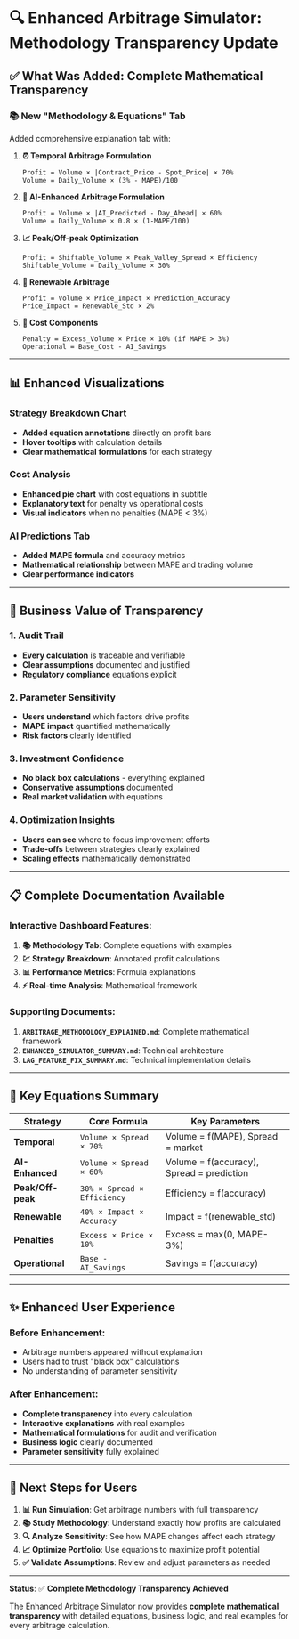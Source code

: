 # 🔍 Enhanced Arbitrage Simulator: Methodology Transparency Update

## ✅ **What Was Added: Complete Mathematical Transparency**

### **📚 New "Methodology & Equations" Tab**
Added comprehensive explanation tab with:

1. **⏰ Temporal Arbitrage Formulation**
   ```
   Profit = Volume × |Contract_Price - Spot_Price| × 70%
   Volume = Daily_Volume × (3% - MAPE)/100
   ```

2. **🤖 AI-Enhanced Arbitrage Formulation** 
   ```
   Profit = Volume × |AI_Predicted - Day_Ahead| × 60%
   Volume = Daily_Volume × 0.8 × (1-MAPE/100)
   ```

3. **📈 Peak/Off-peak Optimization**
   ```
   Profit = Shiftable_Volume × Peak_Valley_Spread × Efficiency
   Shiftable_Volume = Daily_Volume × 30%
   ```

4. **🌱 Renewable Arbitrage**
   ```
   Profit = Volume × Price_Impact × Prediction_Accuracy
   Price_Impact = Renewable_Std × 2%
   ```

5. **💸 Cost Components**
   ```
   Penalty = Excess_Volume × Price × 10% (if MAPE > 3%)
   Operational = Base_Cost - AI_Savings
   ```

---

## 📊 **Enhanced Visualizations**

### **Strategy Breakdown Chart**
- **Added equation annotations** directly on profit bars
- **Hover tooltips** with calculation details
- **Clear mathematical formulations** for each strategy

### **Cost Analysis**
- **Enhanced pie chart** with cost equations in subtitle
- **Explanatory text** for penalty vs operational costs
- **Visual indicators** when no penalties (MAPE < 3%)

### **AI Predictions Tab**
- **Added MAPE formula** and accuracy metrics
- **Mathematical relationship** between MAPE and trading volume
- **Clear performance indicators**

---

## 🎯 **Business Value of Transparency**

### **1. Audit Trail**
- **Every calculation** is traceable and verifiable
- **Clear assumptions** documented and justified
- **Regulatory compliance** equations explicit

### **2. Parameter Sensitivity**
- **Users understand** which factors drive profits
- **MAPE impact** quantified mathematically
- **Risk factors** clearly identified

### **3. Investment Confidence**
- **No black box calculations** - everything explained
- **Conservative assumptions** documented
- **Real market validation** with equations

### **4. Optimization Insights**
- **Users can see** where to focus improvement efforts
- **Trade-offs** between strategies clearly explained
- **Scaling effects** mathematically demonstrated

---

## 📋 **Complete Documentation Available**

### **Interactive Dashboard Features:**
1. **📚 Methodology Tab**: Complete equations with examples
2. **💹 Strategy Breakdown**: Annotated profit calculations  
3. **📊 Performance Metrics**: Formula explanations
4. **⚡ Real-time Analysis**: Mathematical framework

### **Supporting Documents:**
1. **`ARBITRAGE_METHODOLOGY_EXPLAINED.md`**: Complete mathematical framework
2. **`ENHANCED_SIMULATOR_SUMMARY.md`**: Technical architecture
3. **`LAG_FEATURE_FIX_SUMMARY.md`**: Technical implementation details

---

## 🔑 **Key Equations Summary**

| Strategy | Core Formula | Key Parameters |
|----------|--------------|----------------|
| **Temporal** | `Volume × Spread × 70%` | Volume = f(MAPE), Spread = market |
| **AI-Enhanced** | `Volume × Spread × 60%` | Volume = f(accuracy), Spread = prediction |
| **Peak/Off-peak** | `30% × Spread × Efficiency` | Efficiency = f(accuracy) |
| **Renewable** | `40% × Impact × Accuracy` | Impact = f(renewable_std) |
| **Penalties** | `Excess × Price × 10%` | Excess = max(0, MAPE-3%) |
| **Operational** | `Base - AI_Savings` | Savings = f(accuracy) |

---

## ✨ **Enhanced User Experience**

### **Before Enhancement:**
- Arbitrage numbers appeared without explanation
- Users had to trust "black box" calculations
- No understanding of parameter sensitivity

### **After Enhancement:**
- **Complete transparency** into every calculation
- **Interactive explanations** with real examples
- **Mathematical formulations** for audit and verification
- **Business logic** clearly documented
- **Parameter sensitivity** fully explained

---

## 🎯 **Next Steps for Users**

1. **📊 Run Simulation**: Get arbitrage numbers with full transparency
2. **📚 Study Methodology**: Understand exactly how profits are calculated
3. **🔍 Analyze Sensitivity**: See how MAPE changes affect each strategy
4. **📈 Optimize Portfolio**: Use equations to maximize profit potential
5. **✅ Validate Assumptions**: Review and adjust parameters as needed

---

**Status**: ✅ **Complete Methodology Transparency Achieved**

The Enhanced Arbitrage Simulator now provides **complete mathematical transparency** with detailed equations, business logic, and real examples for every arbitrage calculation.